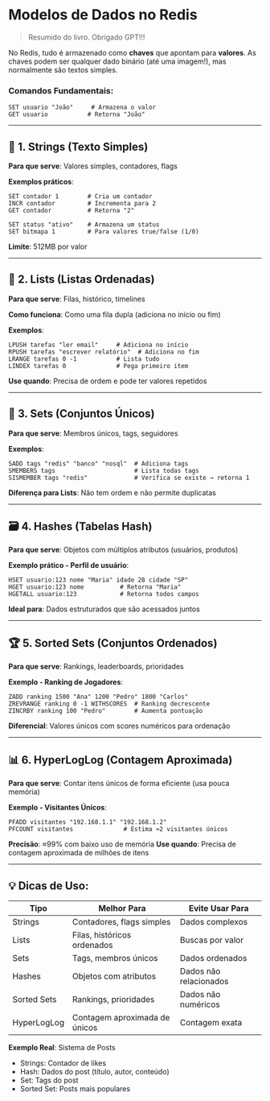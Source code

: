 # Modelos de Dados no Redis

> Resumido do livro.
> Obrigado GPT!!!

No Redis, tudo é armazenado como **chaves** que apontam para **valores**. As chaves podem ser qualquer dado binário (até uma imagem!), mas normalmente são textos simples.

### Comandos Fundamentais:
```redis
SET usuario "João"     # Armazena o valor
GET usuario           # Retorna "João"
```

---

## 🧵 1. Strings (Texto Simples)
**Para que serve**: Valores simples, contadores, flags

**Exemplos práticos**:
```redis
SET contador 1        # Cria um contador
INCR contador         # Incrementa para 2
GET contador          # Retorna "2"

SET status "ativo"    # Armazena um status
SET bitmapa 1         # Para valores true/false (1/0)
```

**Limite**: 512MB por valor

---

## 📃 2. Lists (Listas Ordenadas)
**Para que serve**: Filas, histórico, timelines

**Como funciona**: Como uma fila dupla (adiciona no início ou fim)

**Exemplos**:
```redis
LPUSH tarefas "ler email"     # Adiciona no início
RPUSH tarefas "escrever relatório"  # Adiciona no fim
LRANGE tarefas 0 -1           # Lista tudo
LINDEX tarefas 0              # Pega primeiro item
```

**Use quando**: Precisa de ordem e pode ter valores repetidos

---

## 🎯 3. Sets (Conjuntos Únicos)
**Para que serve**: Membros únicos, tags, seguidores

**Exemplos**:
```redis
SADD tags "redis" "banco" "nosql"  # Adiciona tags
SMEMBERS tags                      # Lista todas tags
SISMEMBER tags "redis"             # Verifica se existe → retorna 1
```

**Diferença para Lists**: Não tem ordem e não permite duplicatas

---

## 🗃️ 4. Hashes (Tabelas Hash)
**Para que serve**: Objetos com múltiplos atributos (usuários, produtos)

**Exemplo prático - Perfil de usuário**:
```redis
HSET usuario:123 nome "Maria" idade 28 cidade "SP"
HGET usuario:123 nome          # Retorna "Maria"
HGETALL usuario:123            # Retorna todos campos
```

**Ideal para**: Dados estruturados que são acessados juntos

---

## 🏆 5. Sorted Sets (Conjuntos Ordenados)
**Para que serve**: Rankings, leaderboards, prioridades

**Exemplo - Ranking de Jogadores**:
```redis
ZADD ranking 1500 "Ana" 1200 "Pedro" 1800 "Carlos"
ZREVRANGE ranking 0 -1 WITHSCORES  # Ranking decrescente
ZINCRBY ranking 100 "Pedro"        # Aumenta pontuação
```

**Diferencial**: Valores únicos com scores numéricos para ordenação

---

## 📊 6. HyperLogLog (Contagem Aproximada)
**Para que serve**: Contar itens únicos de forma eficiente (usa pouca memória)

**Exemplo - Visitantes Únicos**:
```redis
PFADD visitantes "192.168.1.1" "192.168.1.2"
PFCOUNT visitantes              # Estima ≈2 visitantes únicos
```

**Precisão**: ≈99% com baixo uso de memória
**Use quando**: Precisa de contagem aproximada de milhões de itens

---

## 💡 Dicas de Uso:

| Tipo         | Melhor Para                          | Evite Usar Para          |
|--------------|--------------------------------------|--------------------------|
| Strings      | Contadores, flags simples           | Dados complexos          |
| Lists        | Filas, históricos ordenados         | Buscas por valor         |
| Sets         | Tags, membros únicos                | Dados ordenados          |
| Hashes       | Objetos com atributos               | Dados não relacionados   |
| Sorted Sets  | Rankings, prioridades               | Dados não numéricos      |
| HyperLogLog  | Contagem aproximada de únicos       | Contagem exata           |

**Exemplo Real**: Sistema de Posts
- Strings: Contador de likes
- Hash: Dados do post (título, autor, conteúdo)
- Set: Tags do post
- Sorted Set: Posts mais populares